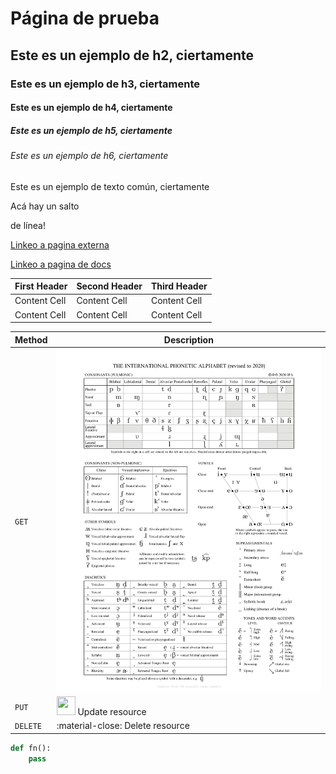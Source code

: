 
# Página de prueba
## Este es un ejemplo de h2, ciertamente 
### Este es un ejemplo de h3, ciertamente 
#### Este es un ejemplo de h4, ciertamente 
##### Este es un ejemplo de h5, ciertamente 
###### Este es un ejemplo de h6, ciertamente 
Este es un ejemplo de texto común, ciertamente

Acá hay un salto

de línea!

[Linkeo a pagina externa](https://en.wikipedia.org/wiki/Syllable#Open_and_closed)

[Linkeo a pagina de docs](../about.md)

First Header | Second Header | Third Header
------------ | ------------- | ------------
Content Cell | Content Cell  | Content Cell
Content Cell | Content Cell  | Content Cell

| Method      | Description                          |
| ----------- | ------------------------------------ |
| `GET`       | ![tamaniofijo](./../img/IPA_chart.svg)|
| `PUT`       | <img src="https://upload.wikimedia.org/wikipedia/commons/thumb/7/73/ICS_Mike.svg/75px-ICS_Mike.svg.png" width="30" height="30" />  Update resource |
| `DELETE`    | :material-close:     Delete resource |

```python
def fn():
    pass
```
